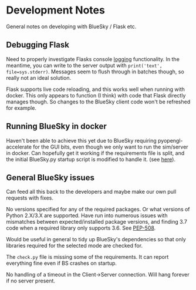 
# Development Notes

General notes on developing with BlueSky / Flask etc.


## Debugging Flask

Need to properly investigate Flasks console [logging](http://flask.pocoo.org/docs/1.0/logging/) functionality. In the meantime, you can write to the server output with `print('text', file=sys.stderr)`. Messages seem to flush through in batches though, so really not an ideal solution.

Flask supports live code reloading, and this works well when running with docker. This only appears to function (I think) with code that Flask directly manages though. So changes to the BlueSky client code won't be refreshed for example.


## Running BlueSky in docker

Haven't been able to achieve this yet due to BlueSky requiring pyopengl-accelerate for the GUI bits, even though we only want to run the sim/server in docker. Can hopefully get it working if the requirements file is split, and the initial BlueSky.py startup script is modified to handle it. (see [here](https://stackoverflow.com/questions/17803829/how-to-customize-a-requirements-txt-for-multiple-environments)).

## General BlueSky issues

Can feed all this back to the developers and maybe make our own pull requests with fixes.

No versions specified for any of the required packages. Or what versions of Python 2.X/3.X are supported. Have run into numerous issues with mismatches between expected/installed package versions, and finding 3.7 code when a required library only supports 3.6. See [PEP-508](https://www.python.org/dev/peps/pep-0508/#environment-markers).

Would be useful in general to tidy up BlueSky's dependencies so that only libraries required for the selected mode are checked for.

The `check.py` file is missing some of the requirements. It can report everything fine even if BS crashes on startup.

No handling of a timeout in the Client->Server connection. Will hang forever if no server present.



